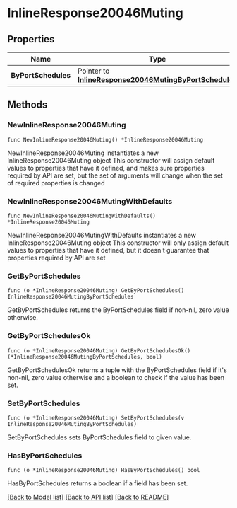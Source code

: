 # InlineResponse20046Muting

## Properties

Name | Type | Description | Notes
------------ | ------------- | ------------- | -------------
**ByPortSchedules** | Pointer to [**InlineResponse20046MutingByPortSchedules**](InlineResponse20046MutingByPortSchedules.md) |  | [optional] 

## Methods

### NewInlineResponse20046Muting

`func NewInlineResponse20046Muting() *InlineResponse20046Muting`

NewInlineResponse20046Muting instantiates a new InlineResponse20046Muting object
This constructor will assign default values to properties that have it defined,
and makes sure properties required by API are set, but the set of arguments
will change when the set of required properties is changed

### NewInlineResponse20046MutingWithDefaults

`func NewInlineResponse20046MutingWithDefaults() *InlineResponse20046Muting`

NewInlineResponse20046MutingWithDefaults instantiates a new InlineResponse20046Muting object
This constructor will only assign default values to properties that have it defined,
but it doesn't guarantee that properties required by API are set

### GetByPortSchedules

`func (o *InlineResponse20046Muting) GetByPortSchedules() InlineResponse20046MutingByPortSchedules`

GetByPortSchedules returns the ByPortSchedules field if non-nil, zero value otherwise.

### GetByPortSchedulesOk

`func (o *InlineResponse20046Muting) GetByPortSchedulesOk() (*InlineResponse20046MutingByPortSchedules, bool)`

GetByPortSchedulesOk returns a tuple with the ByPortSchedules field if it's non-nil, zero value otherwise
and a boolean to check if the value has been set.

### SetByPortSchedules

`func (o *InlineResponse20046Muting) SetByPortSchedules(v InlineResponse20046MutingByPortSchedules)`

SetByPortSchedules sets ByPortSchedules field to given value.

### HasByPortSchedules

`func (o *InlineResponse20046Muting) HasByPortSchedules() bool`

HasByPortSchedules returns a boolean if a field has been set.


[[Back to Model list]](../README.md#documentation-for-models) [[Back to API list]](../README.md#documentation-for-api-endpoints) [[Back to README]](../README.md)


